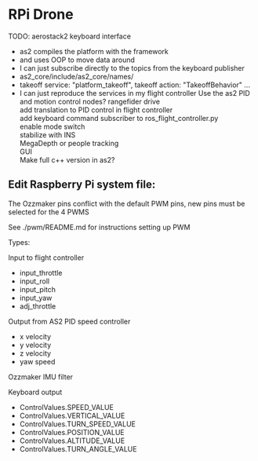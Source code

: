 
# RPi Drone


TODO:
aerostack2 keyboard interface  
- as2 compiles the platform with the framework
- and uses OOP to move data around
- I can just subscribe directly to the topics from the keyboard publisher
- as2_core/include/as2_core/names/
- takeoff service: "platform_takeoff", takeoff action: "TakeoffBehavior" ...
- I can just reproduce the services in my flight controller
Use the as2 PID and motion control nodes?
rangefider drive  
add translation to PID control in flight controller  
add keyboard command subscriber to ros_flight_controller.py  
enable mode switch  
stabilize with INS  
MegaDepth or people tracking  
GUI  
Make full c++ version in as2?



## Edit Raspberry Pi system file:

The Ozzmaker pins conflict with the default PWM pins, new pins must be selected for the 4 PWMS

See ./pwm/README.md for instructions setting up PWM




Types:  

Input to flight controller  
- input_throttle  
- input_roll  
- input_pitch  
- input_yaw  
- adj_throttle  

Output from AS2 PID speed controller  
- x velocity  
- y velocity  
- z velocity  
- yaw speed  

Ozzmaker IMU filter  

Keyboard output  
- ControlValues.SPEED_VALUE  
- ControlValues.VERTICAL_VALUE  
- ControlValues.TURN_SPEED_VALUE  
- ControlValues.POSITION_VALUE  
- ControlValues.ALTITUDE_VALUE  
- ControlValues.TURN_ANGLE_VALUE  

